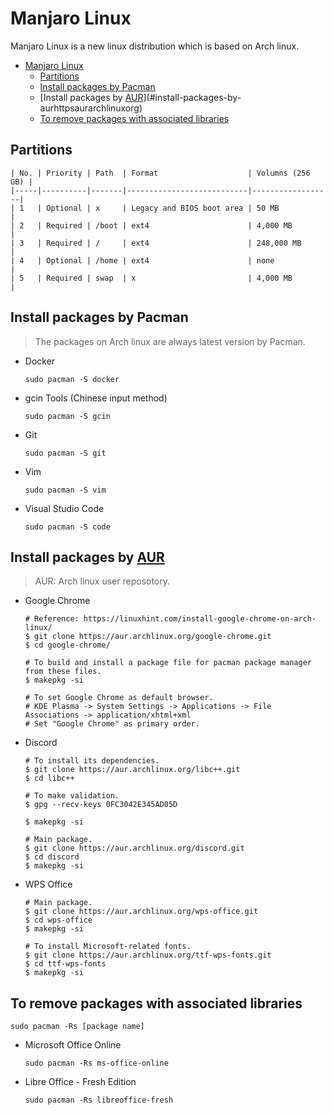 # Manjaro Linux

Manjaro Linux is a new linux distribution which is based on Arch linux.

<!-- TOC -->

- [Manjaro Linux](#manjaro-linux)
  - [Partitions](#partitions)
  - [Install packages by Pacman](#install-packages-by-pacman)
  - [Install packages by [AUR](https://aur.archlinux.org/)](#install-packages-by-aurhttpsaurarchlinuxorg)
  - [To remove packages with associated libraries](#to-remove-packages-with-associated-libraries)

<!-- /TOC -->

## Partitions

```text
| No. | Priority | Path  | Format                    | Volumns (256 GB) |
|-----|----------|-------|---------------------------|------------------|
| 1   | Optional | x     | Legacy and BIOS boot area | 50 MB            |
| 2   | Required | /boot | ext4                      | 4,000 MB         |
| 3   | Required | /     | ext4                      | 248,000 MB       |
| 4   | Optional | /home | ext4                      | none             |
| 5   | Required | swap  | x                         | 4,000 MB         |
```

## Install packages by Pacman

> The packages on Arch linux are always latest version by Pacman.

- Docker

  ```shell
  sudo pacman -S docker
  ```

- gcin Tools (Chinese input method)

  ```shell
  sudo pacman -S gcin
  ```

- Git

  ```shell
  sudo pacman -S git
  ```

- Vim

  ```shell
  sudo pacman -S vim
  ```

- Visual Studio Code

  ```shell
  sudo pacman -S code
  ```

## Install packages by [AUR](https://aur.archlinux.org/)

> AUR: Arch linux user reposotory.

- Google Chrome

  ```shell
  # Reference: https://linuxhint.com/install-google-chrome-on-arch-linux/
  $ git clone https://aur.archlinux.org/google-chrome.git
  $ cd google-chrome/

  # To build and install a package file for pacman package manager from these files.
  $ makepkg -si
  
  # To set Google Chrome as default browser.
  # KDE Plasma -> System Settings -> Applications -> File Associations -> application/xhtml+xml
  # Set "Google Chrome" as primary order.
  ```

- Discord

  ```shell
  # To install its dependencies.
  $ git clone https://aur.archlinux.org/libc++.git
  $ cd libc++
  
  # To make validation.
  $ gpg --recv-keys 0FC3042E345AD05D

  $ makepkg -si

  # Main package.
  $ git clone https://aur.archlinux.org/discord.git
  $ cd discord
  $ makepkg -si
  ```

- WPS Office

  ```shell
  # Main package.
  $ git clone https://aur.archlinux.org/wps-office.git
  $ cd wps-office
  $ makepkg -si

  # To install Microsoft-related fonts.
  $ git clone https://aur.archlinux.org/ttf-wps-fonts.git
  $ cd ttf-wps-fonts
  $ makepkg -si
  ```

## To remove packages with associated libraries

```shell
sudo pacman -Rs [package name]
```

- Microsoft Office Online

  ```shell
  sudo pacman -Rs ms-office-online
  ```

- Libre Office - Fresh Edition

  ```shell
  sudo pacman -Rs libreoffice-fresh
  ```

